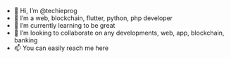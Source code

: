 - 👋 Hi, I’m @techieprog
- 👀 I’m a web, blockchain, flutter, python, php developer
- 🌱 I’m currently learning to be great
- 💞️ I’m looking to collaborate on any developments, web, app, blockchain, banking
- 📫 You can easily reach me here

<!---
techieprog/techieprog is a ✨ special ✨ repository because its `README.md` (this file) appears on your GitHub profile.
You can click the Preview link to take a look at your changes.
--->
